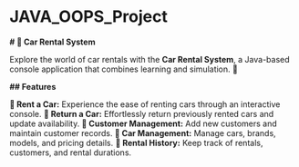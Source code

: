 # JAVA_OOPS_Project

**# 🚗 Car Rental System**

Explore the world of car rentals with the **Car Rental System**, a Java-based console application that combines learning and simulation. 🌟

**## Features**

**🚀 Rent a Car:** Experience the ease of renting cars through an interactive console.
**🔁 Return a Car:** Effortlessly return previously rented cars and update availability.
**👥 Customer Management:** Add new customers and maintain customer records.
**🚗 Car Management:** Manage cars, brands, models, and pricing details.
**📝 Rental History:** Keep track of rentals, customers, and rental durations.
